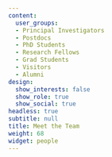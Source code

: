 ```yaml
---
content:
  user_groups:
  - Principal Investigators
  - Postdocs
  - PhD Students
  - Research Fellows
  - Grad Students
  - Visitors
  - Alumni
design:
  show_interests: false
  show_role: true
  show_social: true
headless: true
subtitle: null
title: Meet the Team
weight: 68
widget: people
---
```

